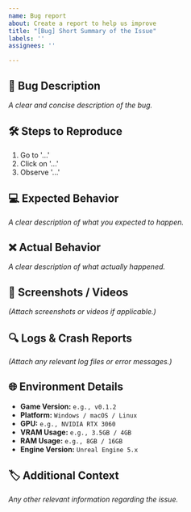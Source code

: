 ```yaml
---
name: Bug report
about: Create a report to help us improve
title: "[Bug] Short Summary of the Issue"
labels: ''
assignees: ''

---
```


## 📌 Bug Description
*A clear and concise description of the bug.*

## 🛠️ Steps to Reproduce
1. Go to '...'
2. Click on '...'
3. Observe '...'

## 💻 Expected Behavior
*A clear description of what you expected to happen.*

## ❌ Actual Behavior
*A clear description of what actually happened.*

## 📍 Screenshots / Videos
*(Attach screenshots or videos if applicable.)*

## 🔍 Logs & Crash Reports
*(Attach any relevant log files or error messages.)*

## 🌐 Environment Details
- **Game Version:** `e.g., v0.1.2`
- **Platform:** `Windows / macOS / Linux`
- **GPU:** `e.g., NVIDIA RTX 3060`
- **VRAM Usage:** `e.g., 3.5GB / 4GB`
- **RAM Usage:** `e.g., 8GB / 16GB`
- **Engine Version:** `Unreal Engine 5.x`

## 🏷️ Additional Context
*Any other relevant information regarding the issue.*
